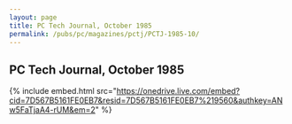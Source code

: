 ```yaml
---
layout: page
title: PC Tech Journal, October 1985
permalink: /pubs/pc/magazines/pctj/PCTJ-1985-10/
---
```


PC Tech Journal, October 1985
-----------------------------

{% include embed.html src="https://onedrive.live.com/embed?cid=7D567B5161FE0EB7&resid=7D567B5161FE0EB7%219560&authkey=ANw5FaTjaA4-rUM&em=2" %}
